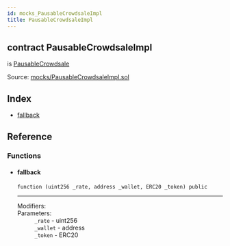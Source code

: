 ```yaml
---
id: mocks_PausableCrowdsaleImpl
title: PausableCrowdsaleImpl
---
```


<div class="contract-doc"><div class="contract"><h2 class="contract-header"><span class="contract-kind">contract</span> PausableCrowdsaleImpl</h2><p class="base-contracts"><span>is</span> <a href="crowdsale_validation_PausableCrowdsale.html">PausableCrowdsale</a></p><div class="source">Source: <a href="https://github.com/OpenZeppelin/zeppelin-solidity/blob/v2.1.2/contracts/mocks/PausableCrowdsaleImpl.sol" target="_blank">mocks/PausableCrowdsaleImpl.sol</a></div></div><div class="index"><h2>Index</h2><ul><li><a href="mocks_PausableCrowdsaleImpl.html#">fallback</a></li></ul></div><div class="reference"><h2>Reference</h2><div class="functions"><h3>Functions</h3><ul><li><div class="item function"><span id="fallback" class="anchor-marker"></span><h4 class="name">fallback</h4><div class="body"><code class="signature">function <strong></strong><span>(uint256 _rate, address _wallet, ERC20 _token) </span><span>public </span></code><hr/><dl><dt><span class="label-modifiers">Modifiers:</span></dt><dd></dd><dt><span class="label-parameters">Parameters:</span></dt><dd><div><code>_rate</code> - uint256</div><div><code>_wallet</code> - address</div><div><code>_token</code> - ERC20</div></dd></dl></div></div></li></ul></div></div></div>
